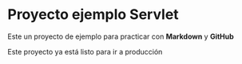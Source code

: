 # Proyecto ejemplo Servlet

Este un proyecto de ejemplo para practicar con **Markdown** y **GitHub**

Este proyecto ya está listo para ir a producción
